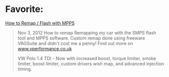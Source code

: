 # Favorite:
[How to Remap / Flash with MPPS](https://youtu.be/GtjPtYYFF9k)
>Nov 3, 2012  How to remap
>Remapping my car with the SMPS flash tool and MPPS software. Custom remap done using freeware VAGSuite and didn't cost me a penny! Find out more on www.vperformance.co.uk
>
>VW Polo 1.4 TDI - Now with increased boost, torque limiter, smoke limiter, boost limiter, custom drivers wish map, and advanced injection timing.
